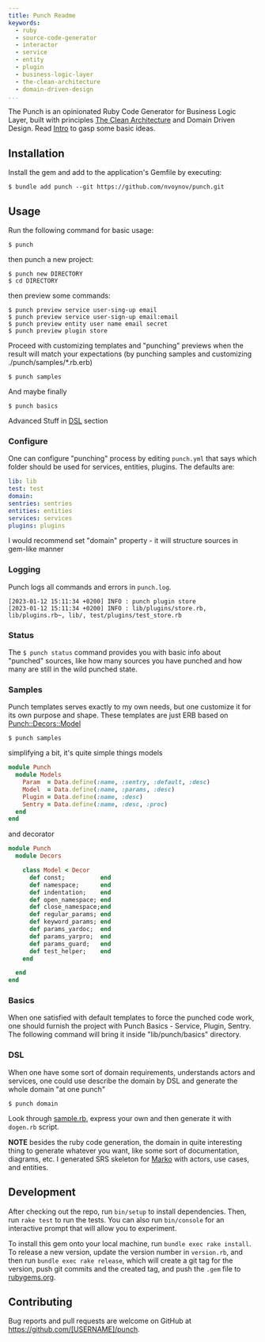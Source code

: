 ```yaml
---
title: Punch Readme
keywords:
  - ruby
  - source-code-generator
  - interactor
  - service
  - entity
  - plugin
  - business-logic-layer
  - the-clean-architecture
  - domain-driven-design
...
```


The Punch is an opinionated Ruby Code Generator for Business Logic Layer, built with principles [The Clean Architecture](https://blog.cleancoder.com/uncle-bob/2012/08/13/the-clean-architecture.html) and Domain Driven Design. Read [Intro](INTRO.md) to gasp some basic ideas.


## Installation

Install the gem and add to the application's Gemfile by executing:

    $ bundle add punch --git https://github.com/nvoynov/punch.git

## Usage

Run the following command for basic usage:

    $ punch

then punch a new project:

    $ punch new DIRECTORY
    $ cd DIRECTORY

then preview some commands:

    $ punch preview service user-sing-up email
    $ punch preview service user-sign-up email:email
    $ punch preview entity user name email secret
    $ punch preview plugin store

Proceed with customizing templates and "punching" previews when the result will match your expectations (by punching samples and customizing ./punch/samples/*.rb.erb)

    $ punch samples

And maybe finally

    $ punch basics

Advanced Stuff in [DSL](#dsl) section

### Configure

One can configure "punching" process by editing `punch.yml` that says which folder should be used for services, entities, plugins. The defaults are:

```yml
lib: lib
test: test
domain:
sentries: sentries
entities: entities
services: services
plugins: plugins
```

I would recommend set "domain" property - it will structure sources in gem-like manner

### Logging

Punch logs all commands and errors in `punch.log`.

```
[2023-01-12 15:11:34 +0200] INFO : punch plugin store
[2023-01-12 15:11:34 +0200] INFO : lib/plugins/store.rb, lib/plugins.rb~, lib/, test/plugins/test_store.rb
```

### Status

The `$ punch status` command provides you with basic info about "punched" sources, like how many sources you have punched and how many are still in the wild punched state.

### Samples

Punch templates serves exactly to my own needs, but one customize it for its own purpose and shape. These templates are just ERB based on [Punch::Decors::Model](lib/punch/decors/model.rb)

    $ punch samples

simplifying a bit, it's quite simple things models

```ruby
module Punch
  module Models
    Param  = Data.define(:name, :sentry, :default, :desc)
    Model  = Data.define(:name, :params, :desc)
    Plugin = Data.define(:name, :desc)
    Sentry = Data.define(:name, :desc, :proc)
  end
end
```

and decorator

```ruby
module Punch
  module Decors

    class Model < Decor
      def const;          end
      def namespace;      end
      def indentation;    end
      def open_namespace; end
      def close_namespace;end
      def regular_params; end
      def keyword_params; end
      def params_yardoc;  end
      def params_yarpro;  end
      def params_guard;   end
      def test_helper;    end
    end

  end
end
```    

### Basics

When one satisfied with default templates to force the punched code work, one should furnish the project with Punch Basics - Service, Plugin, Sentry. The following command will bring it inside "lib/punch/basics" directory.

### DSL

When one have some sort of domain requirements, understands actors and services, one could use describe the domain by DSL and generate the whole domain "at one punch"

    $ punch domain

Look through [sample.rb](https://github.com/nvoynov/punch/blob/master/lib/assets/domain/sample.rb), express your own and then generate it with `dogen.rb` script.

__NOTE__ besides the ruby code generation, the domain in quite interesting thing to generate whatever you want, like some sort of documentation, diagrams, etc. I generated SRS skeleton for [Marko](https://github.com/nvoynov/marko) with actors, use cases, and entities.

## Development

After checking out the repo, run `bin/setup` to install dependencies. Then, run `rake test` to run the tests. You can also run `bin/console` for an interactive prompt that will allow you to experiment.

To install this gem onto your local machine, run `bundle exec rake install`. To release a new version, update the version number in `version.rb`, and then run `bundle exec rake release`, which will create a git tag for the version, push git commits and the created tag, and push the `.gem` file to [rubygems.org](https://rubygems.org).

## Contributing

Bug reports and pull requests are welcome on GitHub at https://github.com/[USERNAME]/punch.
